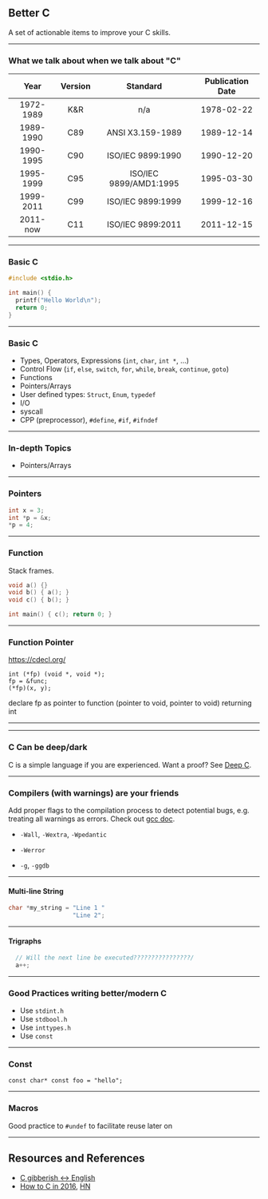 Better C
---

A set of actionable items to improve your C skills.

---
### What we talk about when we talk about "C"

|      Year | Version | Standard               | Publication Date |
|      :--: | :--:    | :--:                   |             :--: |
| 1972-1989 | K&R     | n/a                    |       1978-02-22 |
| 1989-1990 | C89     | ANSI X3.159-1989       |       1989-12-14 |
| 1990-1995 | C90     | ISO/IEC 9899:1990      |       1990-12-20 |
| 1995-1999 | C95     | ISO/IEC 9899/AMD1:1995 |       1995-03-30 |
| 1999-2011 | C99     | ISO/IEC 9899:1999      |       1999-12-16 |
|  2011-now | C11     | ISO/IEC 9899:2011      |       2011-12-15 |

---
### Basic C

```c
#include <stdio.h>

int main() {
  printf("Hello World\n");
  return 0;
}
```

---
### Basic C

- Types, Operators, Expressions (`int`, `char`, `int *`, ...)
- Control Flow (`if`, `else`, `switch`, `for`, `while`, `break`, `continue`, `goto`)
- Functions
- Pointers/Arrays
- User defined types: `Struct`, `Enum`, `typedef`
- I/O
- syscall
- CPP (preprocessor), `#define`, `#if`, `#ifndef`

---
### In-depth Topics

- Pointers/Arrays

---
### Pointers

```c
int x = 3;
int *p = &x;
*p = 4;
```

---
### Function

Stack frames.

```c
void a() {}
void b() { a(); }
void c() { b(); }

int main() { c(); return 0; }
```

---
### Function Pointer

https://cdecl.org/

```
int (*fp) (void *, void *);
fp = &func;
(*fp)(x, y);
```

declare fp as pointer to function (pointer to void, pointer to
void) returning int


----------------------------------------------------------------------------

---
### C Can be deep/dark

C is a simple language if you are experienced. Want a proof? See [Deep
C](https://www.slideshare.net/olvemaudal/deep-c).

---
### Compilers (with warnings) are your friends

Add proper flags to the compilation process to detect potential bugs, e.g.
treating all warnings as errors. Check out [gcc
doc](https://gcc.gnu.org/onlinedocs/gcc/).

- `-Wall`, `-Wextra`, `-Wpedantic`
- `-Werror`

- `-g`, `-ggdb`

---
#### Multi-line String

```c
char *my_string = "Line 1 "
                  "Line 2";
```

---
#### Trigraphs

```c
  // Will the next line be executed????????????????/
  a++;
```

---
### Good Practices writing better/modern C

- Use `stdint.h`
- Use `stdbool.h`
- Use `inttypes.h`
- Use `const`

---
### Const

```
const char* const foo = "hello";
```

---
### Macros

Good practice to `#undef` to facilitate reuse later on

---
## Resources and References

- [C gibberish <-> English](https://cdecl.org/)
- [How to C in 2016](https://matt.sh/howto-c), [HN](https://news.ycombinator.com/item?id=10864176)


<!-- links -->
